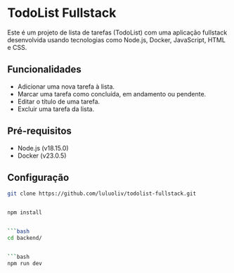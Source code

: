 # TodoList Fullstack

Este é um projeto de lista de tarefas (TodoList) com uma aplicação fullstack desenvolvida usando tecnologias como Node.js, Docker, JavaScript, HTML e CSS.

## Funcionalidades

- Adicionar uma nova tarefa à lista.
- Marcar uma tarefa como concluída, em andamento ou pendente.
- Editar o título de uma tarefa.
- Excluir uma tarefa da lista.

## Pré-requisitos

- Node.js (v18.15.0)
- Docker (v23.0.5)
## Configuração

```bash
git clone https://github.com/luluoliv/todolist-fullstack.git


npm install


```bash
cd backend/


```bash
npm run dev
